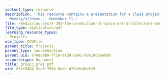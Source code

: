 ```yaml
---
content_type: resource
description: 'This resource contains a presentation for a class project: Home/of/Memory
  Memory/of/Home... Homember It.'
file: /media/courses/4-303-the-production-of-space-art-architecture-and-urbanism-in-dialogue-fall-2006/85ef84043ca6762b0cded29a3c48efc5_group3_pres.pdf
file_type: application/pdf
learning_resource_types:
- Projects
ocw_type: OCWFile
parent_title: Projects
parent_type: CourseSection
parent_uid: 6768a0b9-f710-9139-2841-0d418c6aed08
resourcetype: Document
title: group3_pres.pdf
uid: 85ef8404-3ca6-762b-0cde-d29a3c48efc5
---
```

